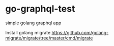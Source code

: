 # go-graphql-test
simple golang graphql app

Install golang migrate
https://github.com/golang-migrate/migrate/tree/master/cmd/migrate